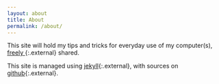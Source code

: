 ```yaml
---
layout: about
title: About
permalink: /about/
---
```


This site will hold my tips and tricks for everyday use of my computer(s), [freely
](https://www.fsf.org/){:.external} shared.

This site is managed using [jekyll](https://jekyllrb.com/){:.external}, with sources on [github](https://github.com/RandomReaper/cli){:.external}.